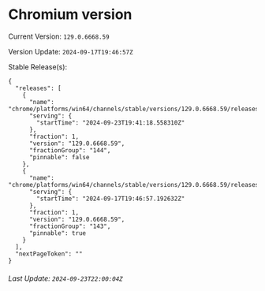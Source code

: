 # Chromium version

Current Version: `129.0.6668.59`

Version Update: `2024-09-17T19:46:57Z`

Stable Release(s):
```
{
  "releases": [
    {
      "name": "chrome/platforms/win64/channels/stable/versions/129.0.6668.59/releases/1727120478",
      "serving": {
        "startTime": "2024-09-23T19:41:18.558310Z"
      },
      "fraction": 1,
      "version": "129.0.6668.59",
      "fractionGroup": "144",
      "pinnable": false
    },
    {
      "name": "chrome/platforms/win64/channels/stable/versions/129.0.6668.59/releases/1726602417",
      "serving": {
        "startTime": "2024-09-17T19:46:57.192632Z"
      },
      "fraction": 1,
      "version": "129.0.6668.59",
      "fractionGroup": "143",
      "pinnable": true
    }
  ],
  "nextPageToken": ""
}
```

###### Last Update: `2024-09-23T22:00:04Z`
        
